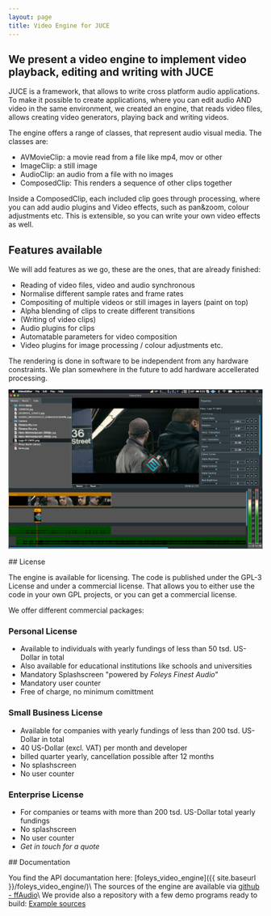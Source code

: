 ```yaml
---
layout: page
title: Video Engine for JUCE
---
```


## We present a video engine to implement video playback, editing and writing with JUCE

JUCE is a framework, that allows to write cross platform audio applications. To make it possible to create applications, where you can edit audio AND video in the same environment, we created an engine, that reads video files, allows creating video generators, playing back and writing videos.

The engine offers a range of classes, that represent audio visual media. The classes are: 

- AVMovieClip: a movie read from a file like mp4, mov or other
- ImageClip: a still image
- AudioClip: an audio from a file with no images
- ComposedClip: This renders a sequence of other clips together

Inside a ComposedClip, each included clip goes through processing, where you can add audio plugins and Video effects, such as pan&zoom, colour adjustments etc.
This is extensible, so you can write your own video effects as well.

## Features available

We will add features as we go, these are the ones, that are already finished:

- Reading of video files, video and audio synchronous
- Normalise different sample rates and frame rates
- Compositing of multiple videos or still images in layers (paint on top)
- Alpha blending of clips to create different transitions
- (Writing of video clips)
- Audio plugins for clips
- Automatable parameters for video composition
- Video plugins for image processing / colour adjustments etc.

The rendering is done in software to be independent from any hardware constraints. We plan somewhere in the future to add hardware accellerated processing.

![VideoEditor Screenshot](/img/VideoEditor.png)

## License

The engine is available for licensing. The code is published under the GPL-3 License and under a commercial license. That allows you to either use the code in your own GPL projects, or you can get a commercial license.

We offer different commercial packages:

### Personal License

- Available to individuals with yearly fundings of less than 50 tsd. US-Dollar in total
- Also available for educational institutions like schools and universities
- Mandatory Splashscreen "powered by _Foleys Finest Audio_"
- Mandatory user counter
- Free of charge, no minimum comittment

### Small Business License

- Available for companies with yearly fundings of less than 200 tsd. US-Dollar in total
- 40 US-Dollar (excl. VAT) per month and developer
- billed quarter yearly, cancellation possible after 12 months
- No splashscreen
- No user counter

### Enterprise License

- For companies or teams with more than 200 tsd. US-Dollar total yearly fundings
- No splashscreen
- No user counter
- _Get in touch for a quote_

## Documentation

You find the API documantation here: [foleys_video_engine]({{ site.baseurl }}/foleys_video_engine/)\\
The sources of the engine are available via [github - ffAudio](https://github.com/ffAudio/foleys_video_engine/)\\
We provide also a repository with a few demo programs ready to build: [Example sources](https://github.com/ffAudio/VideoExamples/)

